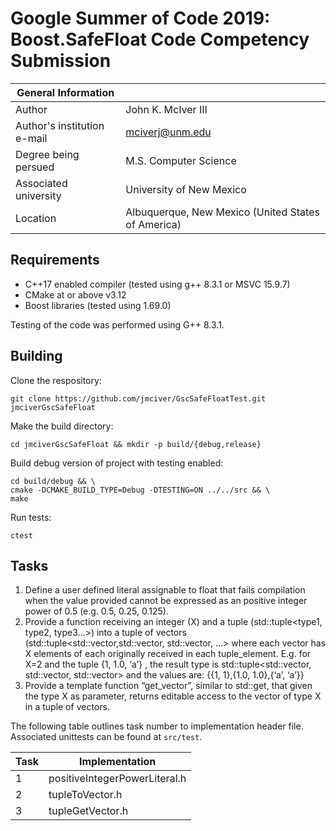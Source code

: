 # Google Summer of Code 2019: Boost.SafeFloat Code Competency Submission

| General Information        |                                                    |
|----------------------------|----------------------------------------------------|
|Author                      | John K. McIver III                                 |
|Author's institution e-mail | mciverj@unm.edu                                    |
|Degree being persued        | M.S. Computer Science                              |
|Associated university       | University of New Mexico                           |
|Location                    | Albuquerque, New Mexico (United States of America) |

## Requirements

* C++17 enabled compiler (tested using g++ 8.3.1 or MSVC 15.9.7)
* CMake at or above v3.12
* Boost libraries (tested using 1.69.0)

Testing of the code was performed using G++ 8.3.1.

## Building

Clone the respository:

```shell
git clone https://github.com/jmciver/GscSafeFloatTest.git jmciverGscSafeFloat
```

Make the build directory:
```shell
cd jmciverGscSafeFloat && mkdir -p build/{debug,release}
```

Build debug version of project with testing enabled:
```shell
cd build/debug && \
cmake -DCMAKE_BUILD_TYPE=Debug -DTESTING=ON ../../src && \
make 
```

Run tests:
```shell
ctest
```

## Tasks

1. Define a user defined literal assignable to float that fails
   compilation when the value provided cannot be expressed as an
   positive integer power of 0.5 (e.g. 0.5, 0.25, 0.125).
2. Provide a function receiving an integer (X) and a
   tuple (std::tuple<type1, type2, type3…>) into a tuple of
   vectors (std::tuple<std::vector,std::vector, std::vector, …>
   where each vector has X elements of each originally received
   in each tuple_element. E.g. for X=2 and the tuple {1, 1.0,
   ‘a’} , the result type is std::tuple<std::vector, std::vector,
   std::vector> and the values are: {{1, 1},{1.0, 1.0},{‘a’,
   ‘a’}}
3. Provide a template function “get_vector”, similar to std::get,
   that given the type X as parameter, returns editable access to
   the vector of type X in a tuple of vectors.
   
The following table outlines task number to implementation header 
file. Associated unittests can be found at `src/test`.

| Task | Implementation                |
|------|-------------------------------|
| 1    | positiveIntegerPowerLiteral.h | 
| 2    | tupleToVector.h               |
| 3    | tupleGetVector.h              |
